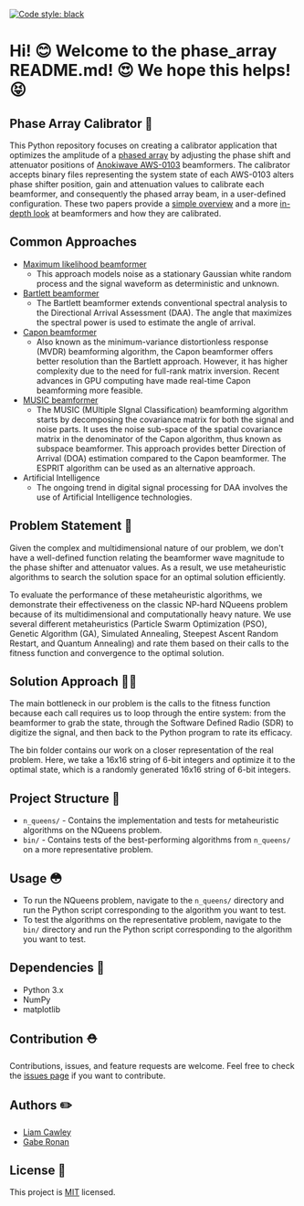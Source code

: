[![Code style: black](https://img.shields.io/badge/code%20style-black-000000.svg)](https://github.com/psf/black)
# Hi! :blush: Welcome to the phase_array README.md! 😍 We hope this helps! 😝
## Phase Array Calibrator 📡

This Python repository focuses on creating a calibrator application that optimizes the amplitude of a [phased array](https://en.wikipedia.org/wiki/Phased_array#:~:text=In%20antenna%20theory%2C%20a%20phased,directions%20without%20moving%20the%20antennas) by adjusting the phase shift and attenuator positions of [Anokiwave AWS-0103](https://www.anokiwave.com/products/aws-0103/index.html) beamformers. The calibrator accepts binary files representing the system state of each AWS-0103 alters phase shifter position, gain and attenuation values to calibrate each beamformer, and consequently the phased array beam, in a user-defined configuration. These two papers provide a [simple overview](https://web2.norsonic.com/wp-content/uploads/2016/10/TN-beamformers.pdf) and a more [in-depth look](https://sci-hub.ru/10.1109/8.923310) at beamformers and how they are calibrated.

## Common Approaches

 - [Maximum likelihood beamformer](https://sci-hub.se/10.23919/EUSIPCO.2019.8902753)
   - This approach models noise as a stationary Gaussian white random process and the signal waveform as deterministic and unknown. 
- [Bartlett beamformer](https://sci-hub.se/10.4314/njt.v36i4.23)
  - The Bartlett beamformer extends conventional spectral analysis to the Directional Arrival Assessment (DAA). The angle that maximizes the spectral power is used to estimate the angle of arrival. 
- [Capon beamformer](https://apps.dtic.mil/sti/pdfs/ADA433961.pdf)
  - Also known as the minimum-variance distortionless response (MVDR) beamforming algorithm, the Capon beamformer offers better resolution than the Bartlett approach. However, it has higher complexity due to the need for full-rank matrix inversion. Recent advances in GPU computing have made real-time Capon beamforming more feasible. 
- [MUSIC beamformer](https://sci-hub.se/10.1109/IBCAST.2014.6778172)
  - The MUSIC (MUltiple SIgnal Classification) beamforming algorithm starts by decomposing the covariance matrix for both the signal and noise parts. It uses the noise sub-space of the spatial covariance matrix in the denominator of the Capon algorithm, thus known as subspace           beamformer. This approach provides better Direction of Arrival (DOA) estimation compared to the Capon beamformer. The ESPRIT algorithm can be used as an alternative approach.
- Artificial Intelligence
  - The ongoing trend in digital signal processing for DAA involves the use of Artificial Intelligence technologies.

## Problem Statement 📓

Given the complex and multidimensional nature of our problem, we don't have a well-defined function relating the beamformer wave magnitude to the phase shifter and attenuator values. As a result, we use metaheuristic algorithms to search the solution space for an optimal solution efficiently. 

To evaluate the performance of these metaheuristic algorithms, we demonstrate their effectiveness on the classic NP-hard NQueens problem because of its multidimensional and computationally heavy nature. We use several different metaheuristics (Particle Swarm Optimization (PSO), Genetic Algorithm (GA), Simulated Annealing, Steepest Ascent Random Restart, and Quantum Annealing) and rate them based on their calls to the fitness function and convergence to the optimal solution.

## Solution Approach 👩‍🔬

The main bottleneck in our problem is the calls to the fitness function because each call requires us to loop through the entire system: from the beamformer to grab the state, through the Software Defined Radio (SDR) to digitize the signal, and then back to the Python program to rate its efficacy. 

The bin folder contains our work on a closer representation of the real problem. Here, we take a 16x16 string of 6-bit integers and optimize it to the optimal state, which is a randomly generated 16x16 string of 6-bit integers.

## Project Structure 📁

- `n_queens/` - Contains the implementation and tests for metaheuristic algorithms on the NQueens problem.
- `bin/` - Contains tests of the best-performing algorithms from `n_queens/` on a more representative problem.

## Usage 😳

- To run the NQueens problem, navigate to the `n_queens/` directory and run the Python script corresponding to the algorithm you want to test.
- To test the algorithms on the representative problem, navigate to the `bin/` directory and run the Python script corresponding to the algorithm you want to test.

## Dependencies 🤘

- Python 3.x
- NumPy
- matplotlib

## Contribution ⛑️

Contributions, issues, and feature requests are welcome. Feel free to check the [issues page](https://github.com/cawley/phase_array/issues) if you want to contribute.

## Authors ✏️

- [Liam Cawley](https://github.com/cawley)
- [Gabe Ronan](https://github.com/ronangabriel)

## License 🚙

This project is [MIT](https://choosealicense.com/licenses/mit/) licensed.
